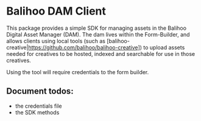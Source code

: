 Balihoo DAM Client
==================

This package provides a simple SDK for managing assets in the Balihoo Digital Asset Manager (DAM).  The dam lives within the Form-Builder, and allows clients using local tools (such as [balihoo-creative|https://github.com/balihoo/balihoo-creative]) to upload assets needed for creatives to be hosted, indexed and searchable for use in those creatives.
  
Using the tool will require credentials to the form builder.


## Document todos:
* the credentials file
* the SDK methods

